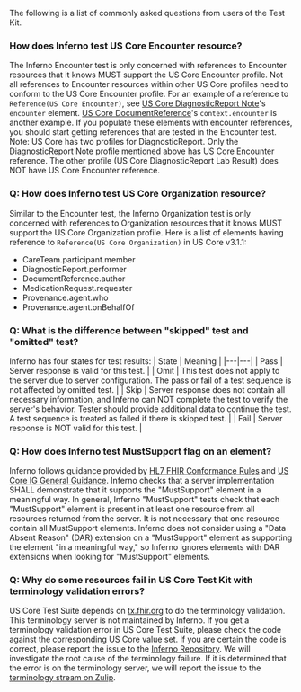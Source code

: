 The following is a list of commonly asked questions from users of the Test Kit.

### How does Inferno test US Core Encounter resource?
The Inferno Encounter test is only concerned with references to Encounter
resources that it knows MUST support the US Core Encounter profile.  Not all
references to Encounter resources within other US Core profiles need to conform
to the US Core Encounter profile. For an example of a reference to `Reference(US
Core Encounter)`, see [US Core DiagnosticReport
Note](http://hl7.org/fhir/us/core/STU3.1.1/StructureDefinition-us-core-diagnosticreport-note.html)'s
`encounter` element. [US Core
DocumentReference](http://hl7.org/fhir/us/core/STU3.1.1/StructureDefinition-us-core-documentreference.html)'s
`context.encounter` is another example. If you populate these elements with
encounter references, you should start getting references that are tested in the
Encounter test. Note: US Core has two profiles for DiagnosticReport. Only the
DiagnosticReport Note profile mentioned above has US Core Encounter reference.
The other profile (US Core DiagnosticReport Lab Result) does NOT have US Core
Encounter reference.

### Q: How does Inferno test US Core Organization resource?
Similar to the Encounter test, the Inferno Organization test is only concerned with
references to Organization resources that it knows MUST support the US Core
Organization profile. Here is a list of elements having reference to
`Reference(US Core Organization)` in US Core v3.1.1:
* CareTeam.participant.member
* DiagnosticReport.performer
* DocumentReference.author
* MedicationRequest.requester
* Provenance.agent.who
* Provenance.agent.onBehalfOf

### Q: What is the difference between "skipped" test and "omitted" test?
Inferno has four states for test results:
| State | Meaning |
|---|---|
| Pass | Server response is valid for this test. |
| Omit | This test does not apply to the server due to server configuration. The pass or fail of a test sequence is not affected by omitted test. |
| Skip | Server response does not contain all necessary information, and Inferno can NOT complete the test to verify the server's behavior. Tester should provide additional data to continue the test. A test sequence is treated as failed if there is skipped test. |
| Fail | Server response is NOT valid for this test. |

### Q: How does Inferno test MustSupport flag on an element?
Inferno follows guidance provided by [HL7 FHIR Conformance
Rules](https://www.hl7.org/fhir/conformance-rules.html#mustSupport) and [US Core
IG General
Guidance](http://hl7.org/fhir/us/core/STU3.1.1/general-guidance.html#must-support).
Inferno checks that a server implementation SHALL demonstrate that it supports
the "MustSupport" element in a meaningful way. In general, Inferno "MustSupport"
tests check that each "MustSupport" element is present in at least one resource
from all resources returned from the server. It is not necessary that one
resource contain all MustSupport elements. Inferno does not consider using a
"Data Absent Reason" (DAR) extension on a "MustSupport" element as supporting
the element "in a meaningful way," so Inferno ignores elements with DAR
extensions when looking for "MustSupport" elements.

### Q: Why do some resources fail in US Core Test Kit with terminology validation errors?
US Core Test Suite depends on [tx.fhir.org](http://tx.fhir.org/r4/) to do the
terminology validation. This terminology server is not maintained by Inferno. If
you get a terminology validation error in US Core Test Suite, please check the
code against the corresponding US Core value set. If you are certain the code is
correct, please report the issue to the [Inferno
Repository](https://github.com/onc-healthit/onc-certification-g10-test-kit/issues).
We will investigate the root cause of the terminology failure. If it is determined that
the error is on the terminology server, we will report the issue to the [terminology
stream on Zulip](https://chat.fhir.org/#narrow/stream/179202-terminology).
